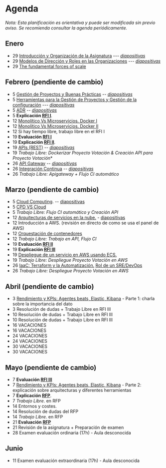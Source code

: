 # Agenda

*Nota: Esta planificación es orientativa y puede ser modificada sin previo aviso. Se recomienda consultar la agenda periódicamente.*

## Enero

* 29 [Introducción y Organización de la Asignatura](Introduccion.md) --- [*diapositivas*](pdf/Introduccion.pdf)
* 29 [Modelos de Dirección y Roles en las Organizaciones](teoria/Organizaciones.md) --- [*diapositivas*](pdf/Organizaciones.pdf)
* 29 [The fundamental forces of scale](https://longform.asmartbear.com/scale/)

## Febrero (pendiente de cambio)

* 5 [Gestión de Proyectos y Buenas Prácticas](teoria/gestion.md) -- [*diapositivas*](pdf/gestion.pdf)
* 5 [Herramientas para la Gestión de Proyectos y Gestión de la configuración](teoria/Herramientas-Gestion-Proyectos.md) --- [*diapositivas*](pdf/Herramientas-Gestion-Proyectos.pdf)
* 5 [ADR](ADR/Architecture-Decision-Record.md) -- [*diapositivas*](pdf/Architecture-Decision-Record.pdf)
* 5 __Explicación [RFI I](RFI/RFI-I.md)__.
* 12 [Monolítico Vs Microservicios. Docker I](Docker.md)
* 12 [Monolítico Vs Microservicios. Docker II](Docker.md)
* 12 Si hay tiempo libre, trabajo libre en el RFI I
* 19 __Evaluación [RFI I](RFI/RFI-I.md)__
* 19 __Explicación [RFI II](RFI/RFI-II.md)__.
* 19 [APIs (REST)](teoria/APIs.md) -- [*diapositivas*](pdf/APIs.pdf)
* 19 *Trabajo Libre: Dockerizar Proyecto Votación & Creación API para Proyecto Votación**
* 26 [API Gateway](teoria/API-Gateway.md) -- [*diapositivas*](pdf/API-Gateway.pdf)
* 26 [Integración Continua](Mejora-Continua.md) -- [*diapositivas*](pdf/Mejora-Continua.pdf)
* 26 *Trabajo Libre: Apigateway + Flujo CI automático*

## Marzo (pendiente de cambio)

* 5 [Cloud Computing](teoria/Cloud.md). -- [diapositivas](pdf/Cloud.pdf)
* 5 [CPD VS Cloud](PDF/Cloud%20Computing.pptx.pdf)
* 5 *Trabajo Libre: Flujo CI automático y Creación API*
* 12 [Arquitecturas de servicios en la nube.](teoria/Arquitecturas-nube.md) - [diapositivas](pdf/Arquitecturas-nube.pdf)
* 12 Introducción a AWS. (revisión en directo de como se usa el panel de AWS)
* 12 [Orquestación de contenedores](PDF/Orquestación%20de%20Contenedores.pdf)
* 12 *Trabajo Libre: Trabajo en API, Flujo CI*
* 19 __Evaluación [RFI II](RFI/RFI-II.md)__
* 19 __Explicación [RFI III](RFI/RFI-III.md)__
* 19 [Despliegue de un servicio en AWS usando ECS.](PDF/ECS%20-%20Orquestación%20de%20Contenedores.pdf)
* 19 *Trabajo Libre: Despliegue Proyecto Votación en AWS*
* 26 [IaaC: Terraform y la Automatización.](terraform.md) [Rol de un SRE/DevOps](sre.md)
* 26 *Trabajo Libre: Despliegue Proyecto Votación en AWS*

## Abril (pendiente de cambio)

* 3 [Rendimiento y KPIs: Agentes beats, Elastic, Kibana](metricas.md) - Parte 1: charla sobre la importancia del dato
* 3 Resolución de dudas + Trabajo Libre en RFI III
* 10 Resolución de dudas + Trabajo Libre en RFI III
* 10 Resolución de dudas + Trabajo Libre en RFI III
* 16 VACACIONES
* 16 VACACIONES
* 24 VACACIONES
* 24 VACACIONES
* 30 VACACIONES
* 30 VACACIONES

## Mayo (pendiente de cambio)

* 7 __Evaluación [RFI III](RFI/RFI-III.md)__
* 7 [Rendimiento y KPIs: Agentes beats, Elastic, Kibana](metricas.md) - Parte 2: explicación sobre arquitecturas y diferentes herramientas
* 7 __Explicación [RFP](RFP/RFP.md)__.
* 7 *Trabajo Libre*. en RFP
* 14 Entornos y costes.
* 14 Resolución de dudas del RFP
* 14 *Trabajo Libre*. en RFP
* 21 __Evaluación [RFP](RFP/RFP.md)__
* 21 Revisión de la asignatura + Preparación de examen
* 28 Examen evaluación ordinaria (17h) - Aula desconocida

## Junio

* 11 Examen evaluación extraordinaria (17h) - Aula desconocida
